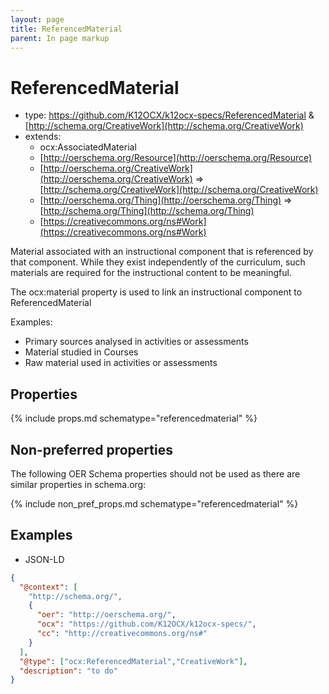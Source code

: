 ```yaml
---
layout: page
title: ReferencedMaterial
parent: In page markup
---
```


# ReferencedMaterial

- type: https://github.com/K12OCX/k12ocx-specs/ReferencedMaterial & [http://schema.org/CreativeWork](http://schema.org/CreativeWork)
- extends:
    - ocx:AssociatedMaterial
    - [http://oerschema.org/Resource](http://oerschema.org/Resource)
    - [http://oerschema.org/CreativeWork](http://oerschema.org/CreativeWork) => [http://schema.org/CreativeWork](http://schema.org/CreativeWork)
    - [http://oerschema.org/Thing](http://oerschema.org/Thing) => [http://schema.org/Thing](http://schema.org/Thing)
    - [https://creativecommons.org/ns#Work](https://creativecommons.org/ns#Work)

Material associated with an instructional component that is referenced by that component. While they exist independently of the curriculum, such materials are  required for the instructional content to be meaningful.

The ocx:material property is used to link an instructional component to ReferencedMaterial

Examples:

- Primary sources analysed in activities or assessments
- Material studied in Courses
- Raw material used in activities or assessments

## Properties

{% include props.md schematype="referencedmaterial" %}

## Non-preferred properties
The following OER Schema properties should not be used as there are similar properties in schema.org:

{% include non_pref_props.md schematype="referencedmaterial" %}

## Examples

- JSON-LD

```json
{  
  "@context": [
    "http://schema.org/",
    {
      "oer": "http://oerschema.org/",
      "ocx": "https://github.com/K12OCX/k12ocx-specs/",
      "cc": "http://creativecommons.org/ns#"
    }
  ],
  "@type": ["ocx:ReferencedMaterial","CreativeWork"],
  "description": "to do"
}
```
